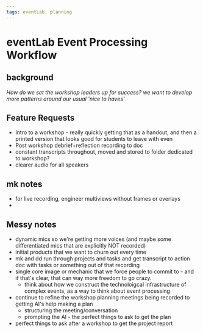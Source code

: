 ```yaml
---
tags: eventLab, planning
---
```


# eventLab Event Processing Workflow

## background
*How do we set the workshop leaders up for success? we want to develop more patterns around our usual 'nice to haves'*

## Feature Requests
* Intro to a workshop - really quickly getting that as a handout, and then a printed version that looks good for students to leave with even
* Post workshop debrief+reflection recording to doc
* constant transcripts throughout, moved and stored to folder dedicated to workshop?
* clearer audio for all speakers


## mk notes

- for live recording, engineer multiviews without frames or overlays
- 

## Messy notes
* dynamic mics so we're getting more voices (and maybe some differentiated mics that are explicitly NOT recorded)
* initial products that we want to churn out every time
* mk and dd run through projects and tasks and get transcript to action doc with tasks or something out of that recording
* single core image or mechanic that we force people to commit to - and if that's clear, that can way more freedom to go crazy.
    * think about how we construct the technoloigcal infrastructure of complex events, as a way to think about event processing
* continue to refine the workshop planning meetings being recorded to getting AI's help making a plan
    * structuring the meeting/conversation
    * prompting the AI - the perfect things to ask to get the plan
* perfect things to ask after a workshop to get the project report